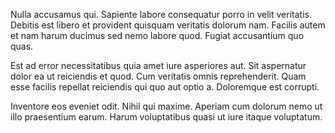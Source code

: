 Nulla accusamus qui. Sapiente labore consequatur porro in velit veritatis. Debitis est libero et provident quisquam veritatis dolorum nam. Facilis autem et nam harum ducimus sed nemo labore quod. Fugiat accusantium quo quas.
 Est ad error necessitatibus quia amet iure asperiores aut. Sit aspernatur dolor ea ut reiciendis et quod. Cum veritatis omnis reprehenderit. Quam esse facilis repellat reiciendis qui quo aut optio a. Doloremque est corrupti.
 Inventore eos eveniet odit. Nihil qui maxime. Aperiam cum dolorum nemo ut illo praesentium earum. Harum voluptatibus quasi ut iure itaque voluptatum.